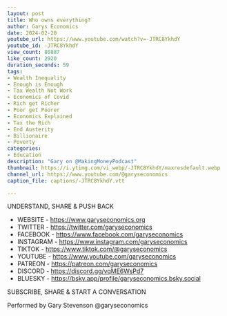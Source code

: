 ```yaml
---
layout: post
title: Who owns everything?
author: Garys Economics
date: 2024-02-20
youtube_url: https://www.youtube.com/watch?v=-JTRC8YkhdY
youtube_id: -JTRC8YkhdY
view_count: 80887
like_count: 2920
duration_seconds: 59
tags:
- Wealth Inequality
- Enough is Enough
- Tax Wealth Not Work
- Economics of Covid
- Rich get Richer
- Poor get Poorer
- Economics Explained
- Tax the Rich
- End Austerity
- Billionaire
- Poverty
categories:
- Education
description: "Gary on @MakingMoneyPodcast"
thumbnail: https://i.ytimg.com/vi_webp/-JTRC8YkhdY/maxresdefault.webp
channel_url: https://www.youtube.com/@garyseconomics
caption_file: captions/-JTRC8YkhdY.vtt

---
```


UNDERSTAND, SHARE & PUSH BACK

- WEBSITE - https://www.garyseconomics.org
- TWITTER  - https://twitter.com/garyseconomics
- FACEBOOK - https://www.facebook.com/garyseconomics
- INSTAGRAM  - https://www.instagram.com/garyseconomics
- TIKTOK - https://www.tiktok.com/@garyseconomics
- YOUTUBE -  https://www.youtube.com/garyseconomics
- PATREON - https://patreon.com/garyseconomics
- DISCORD - https://discord.gg/vqME6WsPd7
- BLUESKY - https://bsky.app/profile/garyseconomics.bsky.social

SUBSCRIBE, SHARE & START A CONVERSATION

Performed by Gary Stevenson
@garyseconomics
